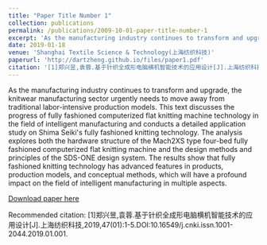 ```yaml
---
title: "Paper Title Number 1"
collection: publications
permalink: /publications/2009-10-01-paper-title-number-1
excerpt: 'As the manufacturing industry continues to transform and upgrade, the knitwear manufacturing sector urgently needs to move away from traditional labor-intensive production models. This text discusses the progress of fully fashioned computerized flat knitting machine technology in the field of intelligent manufacturing and conducts a detailed application study on Shima Seiki's fully fashioned knitting technology. The analysis explores both the hardware structure of the Mach2XS type four-bed fully fashioned computerized flat knitting machine and the design methods and principles of the SDS-ONE design system. The results show that fully fashioned knitting technology has advanced features in products, production models, and conceptual methods, which will have a profound impact on the field of intelligent manufacturing in multiple aspects.'
date: 2019-01-18
venue: 'Shanghai Textile Science & Technology(上海纺织科技)'
paperurl: 'http://dartzheng.github.io/files/paper1.pdf'
citation: '[1]郑兴昱,袁蓉.基于针织全成形电脑横机智能技术的应用设计[J].上海纺织科技,2019,47(01):1-5.DOI:10.16549/j.cnki.issn.1001-2044.2019.01.001.'
---
```

As the manufacturing industry continues to transform and upgrade, the knitwear manufacturing sector urgently needs to move away from traditional labor-intensive production models. This text discusses the progress of fully fashioned computerized flat knitting machine technology in the field of intelligent manufacturing and conducts a detailed application study on Shima Seiki's fully fashioned knitting technology. The analysis explores both the hardware structure of the Mach2XS type four-bed fully fashioned computerized flat knitting machine and the design methods and principles of the SDS-ONE design system. The results show that fully fashioned knitting technology has advanced features in products, production models, and conceptual methods, which will have a profound impact on the field of intelligent manufacturing in multiple aspects.

[Download paper here](http://dartzheng.github.io/files/paper1.pdf)

Recommended citation: [1]郑兴昱,袁蓉.基于针织全成形电脑横机智能技术的应用设计[J].上海纺织科技,2019,47(01):1-5.DOI:10.16549/j.cnki.issn.1001-2044.2019.01.001.